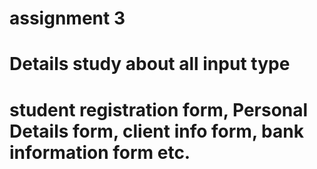 # assignment 3

# Details study about all input type

# student registration form, Personal Details form, client info form, bank information form etc.
